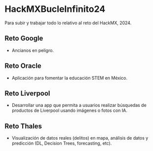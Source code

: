# HackMXBucleInfinito24
Para subir y trabajar todo lo relativo al reto del HackMX, 2024.

## Reto Google
- Ancianos en peligro.

## Reto Oracle
- Aplicación para fomentar la educación STEM en México.

## Reto Liverpool
- Desarrollar una app que permita a usuarios realizar búsquedas de productos de Liverpool usando imágenes o fotos con IA.

## Reto Thales
- Visualización de datos reales (delitos) en mapa, análisis de datos y predicción (DL, Decision Trees, forecasting, etc).
